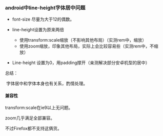 ### android中line-height字体居中问题

- font-size 尽量为大于12的偶数。
- line-height设置为原来两倍
  - 使用transform:scale缩放（不影响其他布局）（实测rem中，缩放）
  - 使用zoom缩放，印象其他布局，实际上会比较容易些（实测rem中，不缩放）

- Line-height 设置为0，用padding撑开（亲测解决部分安卓机型的居中）



总结：

​	字体居中和字体本身也有关系，酌情处理。


#### 兼容性

transform:scale在ie9以上无问题。

zoom几乎满足全部兼容。

不过Firefox都不支持这俩货。